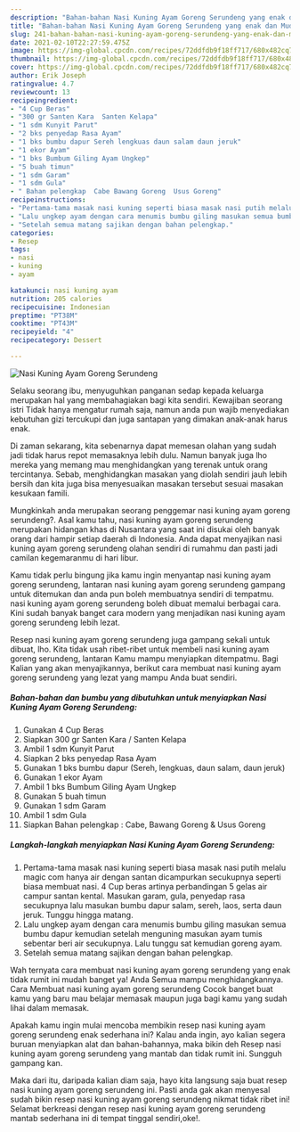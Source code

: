 ```yaml
---
description: "Bahan-bahan Nasi Kuning Ayam Goreng Serundeng yang enak dan Mudah Dibuat"
title: "Bahan-bahan Nasi Kuning Ayam Goreng Serundeng yang enak dan Mudah Dibuat"
slug: 241-bahan-bahan-nasi-kuning-ayam-goreng-serundeng-yang-enak-dan-mudah-dibuat
date: 2021-02-10T22:27:59.475Z
image: https://img-global.cpcdn.com/recipes/72ddfdb9f18ff717/680x482cq70/nasi-kuning-ayam-goreng-serundeng-foto-resep-utama.jpg
thumbnail: https://img-global.cpcdn.com/recipes/72ddfdb9f18ff717/680x482cq70/nasi-kuning-ayam-goreng-serundeng-foto-resep-utama.jpg
cover: https://img-global.cpcdn.com/recipes/72ddfdb9f18ff717/680x482cq70/nasi-kuning-ayam-goreng-serundeng-foto-resep-utama.jpg
author: Erik Joseph
ratingvalue: 4.7
reviewcount: 13
recipeingredient:
- "4 Cup Beras"
- "300 gr Santen Kara  Santen Kelapa"
- "1 sdm Kunyit Parut"
- "2 bks penyedap Rasa Ayam"
- "1 bks bumbu dapur Sereh lengkuas daun salam daun jeruk"
- "1 ekor Ayam"
- "1 bks Bumbum Giling Ayam Ungkep"
- "5 buah timun"
- "1 sdm Garam"
- "1 sdm Gula"
- " Bahan pelengkap  Cabe Bawang Goreng  Usus Goreng"
recipeinstructions:
- "Pertama-tama masak nasi kuning seperti biasa masak nasi putih melalu magic com hanya air dengan santan dicampurkan secukupnya seperti biasa membuat nasi. 4 Cup beras artinya perbandingan 5 gelas air campur santan kental. Masukan garam, gula, penyedap rasa secukupnya lalu masukan bumbu dapur salam, sereh, laos, serta daun jeruk. Tunggu hingga matang."
- "Lalu ungkep ayam dengan cara menumis bumbu giling masukan semua bumbu dapur kemudian setelah menguning masukan ayam tumis sebentar beri air secukupnya. Lalu tunggu sat kemudian goreng ayam."
- "Setelah semua matang sajikan dengan bahan pelengkap."
categories:
- Resep
tags:
- nasi
- kuning
- ayam

katakunci: nasi kuning ayam 
nutrition: 205 calories
recipecuisine: Indonesian
preptime: "PT38M"
cooktime: "PT43M"
recipeyield: "4"
recipecategory: Dessert

---
```



![Nasi Kuning Ayam Goreng Serundeng](https://img-global.cpcdn.com/recipes/72ddfdb9f18ff717/680x482cq70/nasi-kuning-ayam-goreng-serundeng-foto-resep-utama.jpg)

Selaku seorang ibu, menyuguhkan panganan sedap kepada keluarga merupakan hal yang membahagiakan bagi kita sendiri. Kewajiban seorang istri Tidak hanya mengatur rumah saja, namun anda pun wajib menyediakan kebutuhan gizi tercukupi dan juga santapan yang dimakan anak-anak harus enak.

Di zaman  sekarang, kita sebenarnya dapat memesan olahan yang sudah jadi tidak harus repot memasaknya lebih dulu. Namun banyak juga lho mereka yang memang mau menghidangkan yang terenak untuk orang tercintanya. Sebab, menghidangkan masakan yang diolah sendiri jauh lebih bersih dan kita juga bisa menyesuaikan masakan tersebut sesuai masakan kesukaan famili. 



Mungkinkah anda merupakan seorang penggemar nasi kuning ayam goreng serundeng?. Asal kamu tahu, nasi kuning ayam goreng serundeng merupakan hidangan khas di Nusantara yang saat ini disukai oleh banyak orang dari hampir setiap daerah di Indonesia. Anda dapat menyajikan nasi kuning ayam goreng serundeng olahan sendiri di rumahmu dan pasti jadi camilan kegemaranmu di hari libur.

Kamu tidak perlu bingung jika kamu ingin menyantap nasi kuning ayam goreng serundeng, lantaran nasi kuning ayam goreng serundeng gampang untuk ditemukan dan anda pun boleh membuatnya sendiri di tempatmu. nasi kuning ayam goreng serundeng boleh dibuat memalui berbagai cara. Kini sudah banyak banget cara modern yang menjadikan nasi kuning ayam goreng serundeng lebih lezat.

Resep nasi kuning ayam goreng serundeng juga gampang sekali untuk dibuat, lho. Kita tidak usah ribet-ribet untuk membeli nasi kuning ayam goreng serundeng, lantaran Kamu mampu menyiapkan ditempatmu. Bagi Kalian yang akan menyajikannya, berikut cara membuat nasi kuning ayam goreng serundeng yang lezat yang mampu Anda buat sendiri.

<!--inarticleads1-->

##### Bahan-bahan dan bumbu yang dibutuhkan untuk menyiapkan Nasi Kuning Ayam Goreng Serundeng:

1. Gunakan 4 Cup Beras
1. Siapkan 300 gr Santen Kara / Santen Kelapa
1. Ambil 1 sdm Kunyit Parut
1. Siapkan 2 bks penyedap Rasa Ayam
1. Gunakan 1 bks bumbu dapur (Sereh, lengkuas, daun salam, daun jeruk)
1. Gunakan 1 ekor Ayam
1. Ambil 1 bks Bumbum Giling Ayam Ungkep
1. Gunakan 5 buah timun
1. Gunakan 1 sdm Garam
1. Ambil 1 sdm Gula
1. Siapkan  Bahan pelengkap : Cabe, Bawang Goreng &amp; Usus Goreng




<!--inarticleads2-->

##### Langkah-langkah menyiapkan Nasi Kuning Ayam Goreng Serundeng:

1. Pertama-tama masak nasi kuning seperti biasa masak nasi putih melalu magic com hanya air dengan santan dicampurkan secukupnya seperti biasa membuat nasi. 4 Cup beras artinya perbandingan 5 gelas air campur santan kental. Masukan garam, gula, penyedap rasa secukupnya lalu masukan bumbu dapur salam, sereh, laos, serta daun jeruk. Tunggu hingga matang.
1. Lalu ungkep ayam dengan cara menumis bumbu giling masukan semua bumbu dapur kemudian setelah menguning masukan ayam tumis sebentar beri air secukupnya. Lalu tunggu sat kemudian goreng ayam.
1. Setelah semua matang sajikan dengan bahan pelengkap.




Wah ternyata cara membuat nasi kuning ayam goreng serundeng yang enak tidak rumit ini mudah banget ya! Anda Semua mampu menghidangkannya. Cara Membuat nasi kuning ayam goreng serundeng Cocok banget buat kamu yang baru mau belajar memasak maupun juga bagi kamu yang sudah lihai dalam memasak.

Apakah kamu ingin mulai mencoba membikin resep nasi kuning ayam goreng serundeng enak sederhana ini? Kalau anda ingin, ayo kalian segera buruan menyiapkan alat dan bahan-bahannya, maka bikin deh Resep nasi kuning ayam goreng serundeng yang mantab dan tidak rumit ini. Sungguh gampang kan. 

Maka dari itu, daripada kalian diam saja, hayo kita langsung saja buat resep nasi kuning ayam goreng serundeng ini. Pasti anda gak akan menyesal sudah bikin resep nasi kuning ayam goreng serundeng nikmat tidak ribet ini! Selamat berkreasi dengan resep nasi kuning ayam goreng serundeng mantab sederhana ini di tempat tinggal sendiri,oke!.

